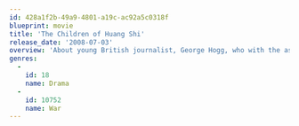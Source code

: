 ```yaml
---
id: 428a1f2b-49a9-4801-a19c-ac92a5c0318f
blueprint: movie
title: 'The Children of Huang Shi'
release_date: '2008-07-03'
overview: 'About young British journalist, George Hogg, who with the assistance of a courageous Australian nurse, saves a group of orphaned children during the Japanese occupation of China in 1937.'
genres:
  -
    id: 18
    name: Drama
  -
    id: 10752
    name: War
---
```

